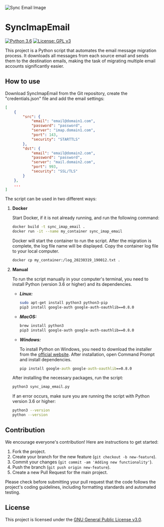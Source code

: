 ![Sync Email Image](https://cdn-icons-png.flaticon.com/128/9197/9197904.png)
# SyncImapEmail

[![Python 3.6](https://img.shields.io/badge/python-3.6-blue.svg)](https://www.python.org/downloads/release/python-360/)
[![License: GPL v3](https://img.shields.io/badge/License-GPLv3-green.svg)](https://www.gnu.org/licenses/gpl-3.0)

This project is a Python script that automates the email message migration process. It downloads all messages from each source email and sends them to the destination emails, making the task of migrating multiple email accounts significantly easier.

## How to use

Download SyncImapEmail from the Git repository, create the "credentials.json" file and add the email settings:

```json
[
    {
        "src": {
            "email": "email@domain1.com",
            "password": "password",
            "server": "imap.domain1.com",
            "port": 143,
            "security": "STARTTLS"
        },
        "dst": {
            "email": "email@domain2.com",
            "password": "password",
            "server": "mail.domain2.com",
            "port": 993,
            "security": "SSL/TLS"
        }
    },
    ...
]
```

The script can be used in two different ways:

1. **Docker**

    Start Docker, if it is not already running, and run the following command:

    ```bash
    docker build -t sync_imap_email .
    docker run -it --name my_container sync_imap_email
    ```

    Docker will start the container to run the script. After the migration is complete, the log file name will be displayed. Copy the container log file to your local computer.

    ```bash
    docker cp my_container:/log_20230319_190012.txt .
    ```

2. **Manual**

    To run the script manually in your computer's terminal, you need to install Python (version 3.6 or higher) and its dependencies.

    - ***Linux:***

        ```bash
        sudo apt-get install python3 python3-pip
        pip3 install google-auth google-auth-oauthlib==0.8.0
        ```

    - ***MacOS:***

        ```zsh
        brew install python3
        pip3 install google-auth google-auth-oauthlib==0.8.0
        ```

    - ***Windows:***

        To install Python on Windows, you need to download the installer from the [official website](https://www.python.org/downloads/). After installation, open Command Prompt and install dependencies.

        ```cmd
        pip install google-auth google-auth-oauthlib==0.8.0
        ```

    After installing the necessary packages, run the script:

    ```bash
    python3 sync_imap_email.py
    ```

    If an error occurs, make sure you are running the script with Python version 3.6 or higher:

    ```bash
    python3 --version
    python --version
    ```

## Contribution

We encourage everyone's contribution! Here are instructions to get started:

1. Fork the project.
2. Create your branch for the new feature (`git checkout -b new-feature`).
3. Commit your changes (`git commit -am 'Adding new functionality'`).
4. Push the branch (`git push origin new-feature`).
5. Create a new Pull Request for the main project.

Please check before submitting your pull request that the code follows the project's coding guidelines, including formatting standards and automated testing.

## License

This project is licensed under the [GNU General Public License v3.0](https://www.gnu.org/licenses/gpl-3.0.en.html).